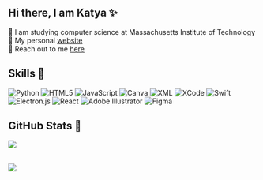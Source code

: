 ## Hi there, I am Katya ✨​

 🌌​ I am studying computer science at Massachusetts Institute of Technology<br/>
 🌱 My personal [website](https://www.tiukhtikova.space)<br/>
 🔭 Reach out to me [here](https://www.linkedin.com/in/ekaterina-tiukhtikova/)<br/>

## Skills 🌉
![Python](https://img.shields.io/badge/python-3670A0?style=for-the-badge&logo=python&logoColor=ffdd54) ![HTML5](https://img.shields.io/badge/html5-%23E34F26.svg?style=for-the-badge&logo=html5&logoColor=white) ![JavaScript](https://img.shields.io/badge/javascript-%23323330.svg?style=for-the-badge&logo=javascript&logoColor=%23F7DF1E) ![Canva](https://img.shields.io/badge/Canva-%2300C4CC.svg?style=for-the-badge&logo=Canva&logoColor=white) ![XML](https://img.shields.io/badge/xml-F54A2A?style=for-the-badge&logo=xml&logoColor=white) ![XCode](https://img.shields.io/badge/swift-F54A2A?style=for-the-badge&logo=swift&logoColor=white) ![Swift](https://img.shields.io/badge/Xcode-F54A2A?style=for-the-badge&logo=xcode&logoColor=white) ![Electron.js](https://img.shields.io/badge/Electron-191970?style=for-the-badge&logo=Electron&logoColor=white) ![React](https://img.shields.io/badge/react-%2320232a.svg?style=for-the-badge&logo=react&logoColor=%2361DAFB) ![Adobe Illustrator](https://img.shields.io/badge/adobe%20illustrator-%23FF9A00.svg?style=for-the-badge&logo=adobe%20illustrator&logoColor=white)  ![Figma](https://img.shields.io/badge/figma-%23F24E1E.svg?style=for-the-badge&logo=figma&logoColor=white)

## GitHub Stats 🌱​
![](https://github-readme-stats.vercel.app/api/top-langs/?username=tiukhtikova&theme=transparent&hide_border=false&include_all_commits=true&count_private=true&layout=compact)<br/>
<br/>

<!-- ![WakaTime Stats](https://github-readme-stats.vercel.app/api/wakatime?username=tiukhtikova)<br/> -->

<!-- ![](https://github-readme-stats.vercel.app/api?username=tiukhtikova&theme=transparent&hide_border=false&include_all_commits=false&count_private=false)<br/>
<br/> -->
![](https://nirzak-streak-stats.vercel.app/?user=tiukhtikova&theme=transparent&hide_border=false)<br/>

<!-- Proudly created with GPRM ( https://gprm.itsvg.in ) -->
